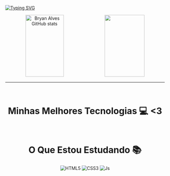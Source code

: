 

[![Typing SVG](https://readme-typing-svg.herokuapp.com/?color=ef2d56&size=35&center=true&vCenter=true&width=1000&lines=Olá,+meu+nome+é+Bryan;Tenho+20+anos;Sou+de+Rio+de+Janeiro,+RJ;Estou+cursando+análise+e+desenvolvimento+de+sistemas;Seja+Bem+Vindo!+:%29)](https://git.io/typing-svg)

<div align="center">  
  <img width="49%" height="195px" src="https://github-readme-stats.vercel.app/api?username=BryanAlvess&show_icons=true&count_private=true&hide_border=true&title_color=000000&icon_color=ef2d56&text_color=000000&bg_color=aaacaa" alt="Bryan Alves GitHub stats" /> 
  <img width="50%" height="195px" src="https://github-readme-stats.vercel.app/api/top-langs/?username=BryanAlvess&layout=compact&hide_border=true&title_color=000000&text_color=000000&bg_color=aaacaa" />
</div>

<hr>

<div align="center">
  <div style="display: inline_block"></br>
  <h1 align="center">Minhas Melhores Tecnologias 💻 <3</h1>
  </div>



<div align="center">
 <div style="display: inline_block"></br>
 <h1 align="center">O Que Estou Estudando 📚</h1>
 <img align="center" alt="HTML5" src="https://img.shields.io/badge/HTML5-E34F26?style=for-the-badge&logo=html5&logoColor=white">
 <img align="center" alt="CSS3" src="https://img.shields.io/badge/CSS3-1572B6?style=for-the-badge&logo=css3&logoColor=white">
 <img align="center" alt="Js" src="https://img.shields.io/badge/JavaScript-323330?style=for-the-badge&logo=javascript&logoColor=F7DF1E">
 </div>

















